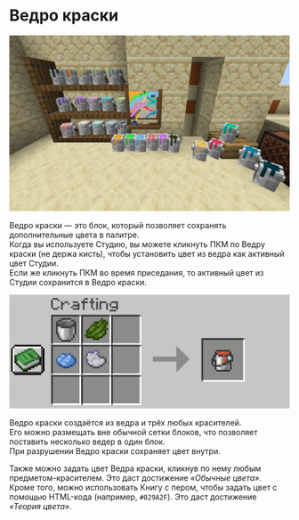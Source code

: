 # Ведро краски

<p align="center">
<img src="https://github.com/Eroxen/MC-Paint-datapack/blob/wiki_assets/img/paint_buckets.png?raw=true" alt="Рисуем вишнёвый закат" width="600"/>
</p>

Ведро краски — это блок, который позволяет сохранять дополнительные цвета в палитре.  
Когда вы используете Студию, вы можете кликнуть ПКМ по Ведру краски (не держа кисть), чтобы установить цвет из ведра как активный цвет Студии.  
Если же кликнуть ПКМ во время приседания, то активный цвет из Студии сохранится в Ведро краски.

<p align="center">
<img src="https://github.com/Eroxen/MC-Paint-datapack/blob/wiki_assets/img/paint_bucket_recipe.png?raw=true" alt="Крафт ведра краски" width="600"/>
</p>

Ведро краски создаётся из ведра и трёх любых красителей.  
Его можно размещать вне обычной сетки блоков, что позволяет поставить несколько ведер в один блок.  
При разрушении Ведро краски сохраняет цвет внутри.

Также можно задать цвет Ведра краски, кликнув по нему любым предметом-красителем. Это даст достижение *«Обычные цвета»*.  
Кроме того, можно использовать Книгу с пером, чтобы задать цвет с помощью HTML-кода (например, `#029A2F`). Это даст достижение *«Теория цвета»*.  
